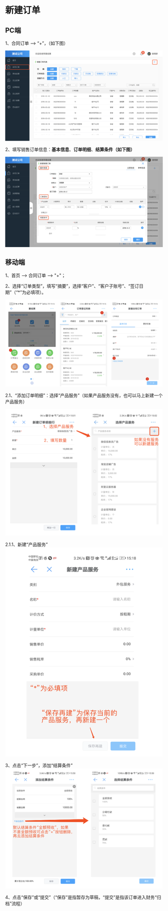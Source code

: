 # 新建订单

## PC端

1、合同订单 —&gt; “+”，（如下图）

![](/img/WX20180503-190904@2x.png)

2、填写销售订单信息：**基本信息**、**订单明细**、**结算条件（如下图）**

![](/img/WX20180503-191339@2x.png)

## 移动端

<p>1、首页 —&gt; 合同订单 —&gt; "+"；</p>
<p>2、选择“订单类型”，填写“摘要”，选择“客户”、“客户子账号”、“签订日期”（“*”为必填项）。</p>

![](/assets/xin_jian_ding_dan_3.png)

<p>2.1、“添加订单明细”：选择“产品服务”（如果产品服务没有，也可以马上新建一个产品服务）</p>

![](/assets/ding_dan_ming_xi.png)

2.1.1、新建“产品服务”
![](/assets/xin_jian_chan_pin.png)

3、点击“下一步”，添加“结算条件”
![](/assets/tian_jia_jie_suan_tiao_jian.png)

4、点击“保存”或“提交”（“保存”是指暂存为草稿，“提交”是指该订单进入财务“归档”流程）